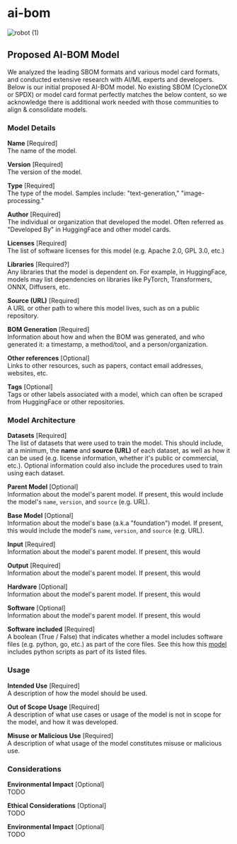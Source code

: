 # ai-bom

![robot (1)](https://github.com/manifest-cyber/ai-bom/assets/862262/0ec82e8b-fdc1-47b9-b9b0-55d9119657e1)

## Proposed AI-BOM Model

We analyzed the leading SBOM formats and various model card formats, and conducted extensive research with AI/ML experts and developers. Below is our initial proposed AI-BOM model. No existing SBOM (CycloneDX or SPDX) or model card format perfectly matches the below content, so we acknowledge there is additional work needed with those communities to align & consolidate models.  


### Model Details

**Name**  [Required]  
The name of the model. 

**Version** [Required]  
The version of the model. 

**Type** [Required]  
The type of the model. Samples include: "text-generation," "image-processing."

**Author** [Required]  
The individual or organization that developed the model. Often referred as "Developed By" in HuggingFace and other model cards.

**Licenses** [Required]  
The list of software licenses for this model (e.g. Apache 2.0, GPL 3.0, etc.)

**Libraries** [Required?]  
Any libraries that the model is dependent on. For example, in HuggingFace, models may list dependencies on libraries like PyTorch, Transformers, ONNX, Diffusers, etc. 
<Insert picture>

**Source (URL)** [Required]  
A URL or other path to where this model lives, such as on a public repository. 

**BOM Generation** [Required]  
Information about how and when the BOM was generated, and who generated it: a timestamp, a method/tool, and a person/organization. 

**Other references** [Optional]  
Links to other resources, such as papers, contact email addresses, websites, etc. 

**Tags** [Optional]  
Tags or other labels associated with a model, which can often be scraped from HuggingFace or other repositories.  



### Model Architecture

**Datasets** [Required]  
The list of datasets that were used to train the model. This should include, at a minimum, the **name** and **source (URL)** of each dataset, as well as how it can be used (e.g. license information, whether it's public or commercial, etc.). Optional information could also include the procedures used to train using each dataset. 

**Parent Model** [Optional]  
Information about the model's parent model. If present, this would include the model's `name`, `version`, and `source` (e.g. URL). 

**Base Model** [Optional]  
Information about the model's base (a.k.a "foundation") model. If present, this would include the model's `name`, `version`, and `source` (e.g. URL). 

**Input** [Required]  
Information about the model's parent model. If present, this would 

**Output** [Required]  
Information about the model's parent model. If present, this would 

**Hardware** [Optional]  
Information about the model's parent model. If present, this would 

**Software** [Optional]  
Information about the model's parent model. If present, this would 

**Software included** [Required]  
A boolean (True / False) that indicates whether a model includes software files (e.g. python, go, etc.) as part of the core files. See this how this [model](https://huggingface.co/tiiuae/falcon-7b-instruct/tree/main) includes python scripts as part of its listed files. 


### Usage  

**Intended Use** [Required]  
A description of how the model should be used.

**Out of Scope Usage** [Required]  
A description of what use cases or usage of the model is not in scope for the model, and how it was developed. 

**Misuse or Malicious Use** [Required]  
A description of what usage of the model constitutes misuse or malicious use. 

### Considerations  

**Environmental Impact** [Optional]  
TODO

**Ethical Considerations** [Optional]  
TODO

**Environmental Impact** [Optional]  
TODO
